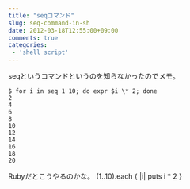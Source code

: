 ```yaml
---
title: "seqコマンド"
slug: seq-command-in-sh
date: 2012-03-18T12:55:00+09:00
comments: true
categories: 
 - 'shell script'
---
```


seqというコマンドというのを知らなかったのでメモ。

<!--more-->

    $ for i in seq 1 10; do expr $i \* 2; done
    2
    4
    6
    8
    10
    12
    14
    16
    18
    20

Rubyだとこうやるのかな。
    (1..10).each { |i| puts i * 2 }
